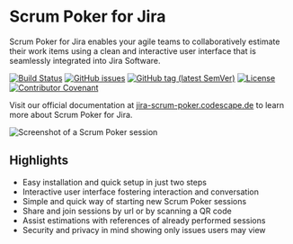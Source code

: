 # Scrum Poker for Jira

Scrum Poker for Jira enables your agile teams to collaboratively estimate their work items using a clean and interactive user interface that is seamlessly integrated into Jira Software.

[![Build Status](https://travis-ci.org/codescape/jira-scrum-poker.svg?branch=master)](https://travis-ci.org/codescape/jira-scrum-poker)
[![GitHub issues](https://img.shields.io/github/issues/codescape/jira-scrum-poker.svg)](https://github.com/codescape/jira-scrum-poker/issues)
[![GitHub tag (latest SemVer)](https://img.shields.io/github/tag/codescape/jira-scrum-poker.svg)](https://github.com/codescape/jira-scrum-poker/releases)
[![License](https://img.shields.io/github/license/codescape/jira-scrum-poker.svg)](license.txt)
[![Contributor Covenant](https://img.shields.io/badge/Contributor%20Covenant-v2.0%20adopted-ff69b4.svg)](code_of_conduct.md)

Visit our official documentation at [jira-scrum-poker.codescape.de](https://jira-scrum-poker.codescape.de) to learn more about Scrum Poker for Jira. 

![Screenshot of a Scrum Poker session](/docs/images/participate-in-scrum-poker-session-reveal-estimates.png)

## Highlights

* Easy installation and quick setup in just two steps
* Interactive user interface fostering interaction and conversation
* Simple and quick way of starting new Scrum Poker sessions
* Share and join sessions by url or by scanning a QR code 
* Assist estimations with references of already performed sessions
* Security and privacy in mind showing only issues users may view
